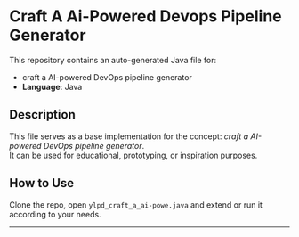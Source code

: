 # Craft A Ai-Powered Devops Pipeline Generator

This repository contains an auto-generated Java file for:

- craft a AI-powered DevOps pipeline generator
- **Language**: Java

## Description

This file serves as a base implementation for the concept: *craft a AI-powered DevOps pipeline generator*.  
It can be used for educational, prototyping, or inspiration purposes.

## How to Use

Clone the repo, open `ylpd_craft_a_ai-powe.java` and extend or run it according to your needs.

---



